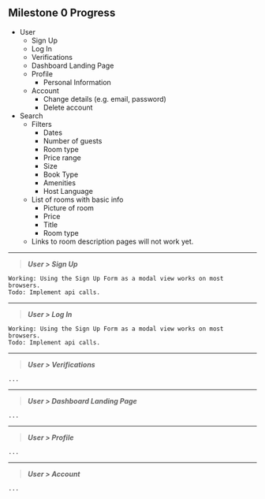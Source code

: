 ## Milestone 0 Progress

- User
  * Sign Up
  * Log In
  * Verifications
  * Dashboard Landing Page
  * Profile
    + Personal Information
  * Account
    + Change details (e.g. email, password)
    + Delete account
- Search
  * Filters
    + Dates
    + Number of guests
    + Room type
    + Price range
    + Size
    + Book Type
    + Amenities
    + Host Language
  * List of rooms with basic info
    + Picture of room
    + Price
    + Title
    + Room type
  * Links to room description pages will not work yet.


---
> **_User > Sign Up_**
```
Working: Using the Sign Up Form as a modal view works on most browsers.
Todo: Implement api calls.
```

---
> **_User > Log In_**
```
Working: Using the Sign Up Form as a modal view works on most browsers.
Todo: Implement api calls.
```

---
> **_User > Verifications_**
```
...
```

---
> **_User > Dashboard Landing Page_**
```
...
```
---
> **_User > Profile_**
```
...
```
---
> **_User > Account_**
```
...
```
